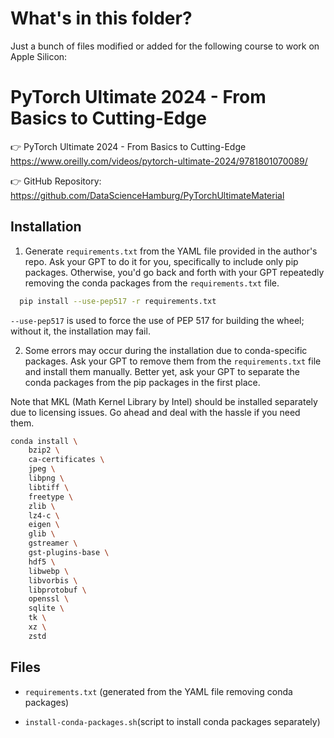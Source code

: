 # What's in this folder?

Just a bunch of files modified or added for the following course to work on Apple Silicon:

# PyTorch Ultimate 2024 - From Basics to Cutting-Edge

👉 PyTorch Ultimate 2024 - From Basics to Cutting-Edge
https://www.oreilly.com/videos/pytorch-ultimate-2024/9781801070089/

👉 GitHub Repository:
https://github.com/DataScienceHamburg/PyTorchUltimateMaterial

## Installation

1. Generate `requirements.txt` from the YAML file provided in the author's repo. Ask your GPT to do it for you, specifically to include only pip packages. Otherwise, you'd go back and forth with your GPT repeatedly removing the conda packages from the `requirements.txt` file.

```bash
  pip install --use-pep517 -r requirements.txt
```

`--use-pep517` is used to force the use of PEP 517 for building the wheel; without it, the installation may fail.

2. Some errors may occur during the installation due to conda-specific packages. Ask your GPT to remove them from the `requirements.txt` file and install them manually. Better yet, ask your GPT to separate the conda packages from the pip packages in the first place.

Note that MKL (Math Kernel Library by Intel) should be installed separately due to licensing issues. Go ahead and deal with the hassle if you need them.
```bash
conda install \
    bzip2 \
    ca-certificates \
    jpeg \
    libpng \
    libtiff \
    freetype \
    zlib \
    lz4-c \
    eigen \
    glib \
    gstreamer \
    gst-plugins-base \
    hdf5 \
    libwebp \
    libvorbis \
    libprotobuf \
    openssl \
    sqlite \
    tk \
    xz \
    zstd
```

## Files

- `requirements.txt` (generated from the YAML file removing conda packages)

- `install-conda-packages.sh`(script to install conda packages separately)